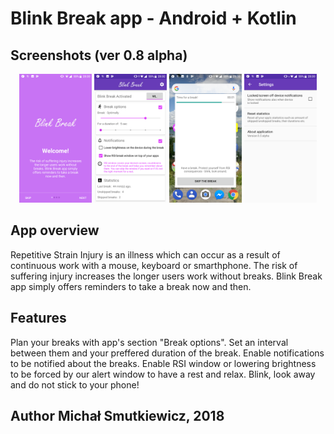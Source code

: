 
# Blink Break app - Android + Kotlin

## Screenshots (ver 0.8 alpha)

<div align="center">
  <img src="img/app_welcome.png" width="23%" />
  <img src="img/app_main_screen.png" width="23%" />
  <img src="img/app_rsi_window.png" width="23%" />
  <img src="img/app_settings.png" width="23%" />
</div>

## App overview

Repetitive Strain Injury is an illness which can occur as a result of continuous work with a mouse, keyboard or smarthphone. The risk of suffering injury increases the longer users work without breaks. Blink Break app simply offers reminders to take a break now and then.

## Features

Plan your breaks with app's section "Break options". Set an interval between them and your preffered duration of the break. Enable notifications to be notified about the breaks. Enable RSI window or lowering brightness to be forced by our alert window to have a rest and relax. Blink, look away and do not stick to your phone!

## Author Michał Smutkiewicz, 2018
